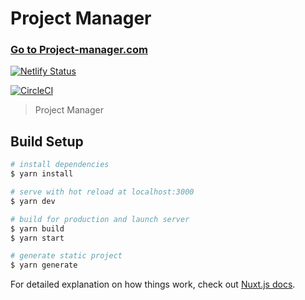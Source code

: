 # Project Manager

### [Go to Project-manager.com](https://projectsmanager.netlify.app/)


[![Netlify Status](https://api.netlify.com/api/v1/badges/cd879e4e-604a-49ea-9ebe-dd73b543b3cf/deploy-status)](https://app.netlify.com/sites/projectsmanager/deploys)

[![CircleCI](https://circleci.com/gh/olacodes/project-manager.svg?style=svg)](https://app.circleci.com/pipelines/github/olacodes/project-manager)

> Project Manager

## Build Setup

```bash
# install dependencies
$ yarn install

# serve with hot reload at localhost:3000
$ yarn dev

# build for production and launch server
$ yarn build
$ yarn start

# generate static project
$ yarn generate
```

For detailed explanation on how things work, check out [Nuxt.js docs](https://nuxtjs.org).
